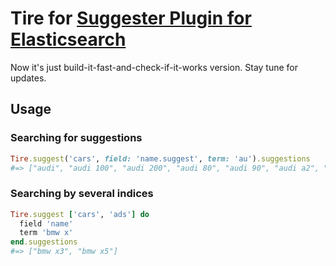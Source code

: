# Tire for [Suggester Plugin for Elasticsearch](https://github.com/spinscale/elasticsearch-suggest-plugin)

Now it's just build-it-fast-and-check-if-it-works version. Stay tune for updates.

## Usage

### Searching for suggestions

```ruby
Tire.suggest('cars', field: 'name.suggest', term: 'au').suggestions
#=> ["audi", "audi 100", "audi 200", "audi 80", "audi 90", "audi a2", "audi a3", "audi a4", "audi a5", "audi a6"]
```

### Searching by several indices

```ruby
Tire.suggest ['cars', 'ads'] do
  field 'name'
  term 'bmw x'
end.suggestions
#=> ["bmw x3", "bmw x5"]
```
